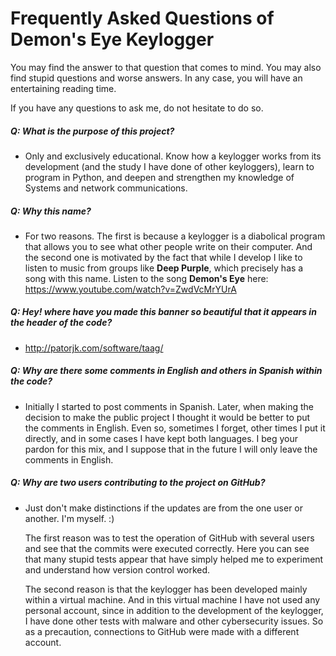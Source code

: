 # Frequently Asked Questions of Demon's Eye Keylogger

You may find the answer to that question that comes to mind. 
You may also find stupid questions and worse answers. 
In any case, you will have an entertaining reading time.

If you have any questions to ask me, do not hesitate to do so.


##### Q: What is the purpose of this project?
 
- Only and exclusively educational. Know how a keylogger works from its development (and the study I have done of other keyloggers), learn to program in Python, and deepen and strengthen my knowledge of Systems and network communications.  
      

##### Q: Why this name?

- For two reasons. The first is because a keylogger is a diabolical program that allows you to see what other people write on their computer. And the second one is motivated by the fact that while I develop I like to listen to music from groups like **Deep Purple**, which precisely has a song with this name. 
Listen to the song **Demon's Eye** here: https://www.youtube.com/watch?v=ZwdVcMrYUrA


##### Q: Hey! where have you made this banner so beautiful that it appears in the header of the code? 

- http://patorjk.com/software/taag/

  
##### Q: Why are there some comments in English and others in Spanish within the code?

- Initially I started to post comments in Spanish. Later, when making the decision to make the public project I thought it would be better to put the comments in English. Even so, sometimes I forget, other times I put it directly, and in some cases I have kept both languages. I beg your pardon for this mix, and I suppose that in the future I will only leave the comments in English.

 
##### Q: Why are two users contributing to the project on GitHub?

- Just don't make distinctions if the updates are from the one user or another. I'm myself. :)

    The first reason was to test the operation of GitHub with several users and see that the commits were executed correctly. 
Here you can see that many stupid tests appear that have simply helped me to experiment and understand how version control worked.

    The second reason is that the keylogger has been developed mainly within a virtual machine. 
And in this virtual machine I have not used any personal account, since in addition to the development of the keylogger, 
I have done other tests with malware and other cybersecurity issues. 
So as a precaution, connections to GitHub were made with a different account.
 